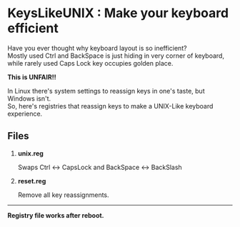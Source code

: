 # KeysLikeUNIX : Make your keyboard efficient

Have you ever thought why keyboard layout is so inefficient?\
Mostly used Ctrl and BackSpace is just hiding in very corner of keyboard,\
while rarely used Caps Lock key occupies golden place.

**This is UNFAIR!!**

In Linux there's system settings to reassign keys in one's taste, but Windows isn't.\
So, here's registries that reassign keys to make a UNIX-Like keyboard experience.

## Files

1. **unix.reg**

   Swaps Ctrl <-> CapsLock and BackSpace <-> BackSlash
   
   
2. **reset.reg**

   Remove all key reassignments.

---
**Registry file works after reboot.**
